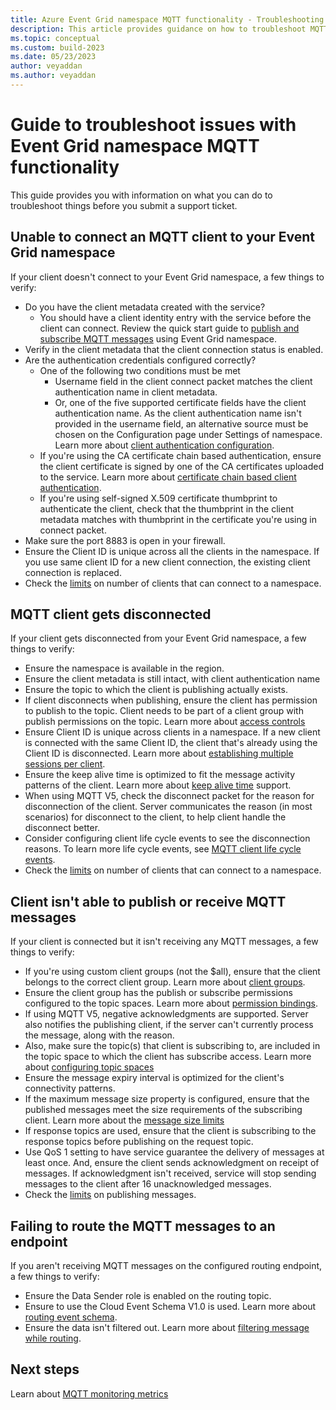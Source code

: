 ```yaml
---
title: Azure Event Grid namespace MQTT functionality - Troubleshooting guide
description: This article provides guidance on how to troubleshoot MQTT functionality related issues. 
ms.topic: conceptual
ms.custom: build-2023
ms.date: 05/23/2023
author: veyaddan
ms.author: veyaddan
---
```


# Guide to troubleshoot issues with Event Grid namespace MQTT functionality

This guide provides you with information on what you can do to troubleshoot things before you submit a support ticket. 



## Unable to connect an MQTT client to your Event Grid namespace

If your client doesn't connect to your Event Grid namespace, a few things to verify:

- Do you have the client metadata created with the service?
    - You should have a client identity entry with the service before the client can connect.  Review the quick start guide to [publish and subscribe MQTT messages](mqtt-publish-and-subscribe-portal.md) using Event Grid namespace.
- Verify in the client metadata that the client connection status is enabled.
- Are the authentication credentials configured correctly?
    - One of the following two conditions must be met
        - Username field in the client connect packet matches the client authentication name in client metadata.
        - Or, one of the five supported certificate fields have the client authentication name.  As the client authentication name isn't provided in the username field, an alternative source must be chosen on the Configuration page under Settings of namespace.  Learn more about [client authentication configuration](mqtt-client-authentication.md).
    - If you're using the CA certificate chain based authentication, ensure the client certificate is signed by one of the CA certificates uploaded to the service.  Learn more about [certificate chain based client authentication](mqtt-certificate-chain-client-authentication.md).
    - If you're using self-signed X.509 certificate thumbprint to authenticate the client, check that the thumbprint in the client metadata matches with thumbprint in the certificate you're using in connect packet.
- Make sure the port 8883 is open in your firewall.
- Ensure the Client ID is unique across all the clients in the namespace.  If you use same client ID for a new client connection, the existing client connection is replaced.
- Check the [limits](quotas-limits.md) on number of clients that can connect to a namespace.

## MQTT client gets disconnected

If your client gets disconnected from your Event Grid namespace, a few things to verify:

- Ensure the namespace is available in the region.
- Ensure the client metadata is still intact, with client authentication name
- Ensure the topic to which the client is publishing actually exists.
- If client disconnects when publishing, ensure the client has permission to publish to the topic.  Client needs to be part of a client group with publish permissions on the topic.  Learn more about [access controls](mqtt-access-control.md)
- Ensure Client ID is unique across clients in a namespace.  If a new client is connected with the same Client ID, the client that's already using the Client ID is disconnected.  Learn more about [establishing multiple sessions per client](mqtt-establishing-multiple-sessions-per-client.md).
- Ensure the keep alive time is optimized to fit the message activity patterns of the client. Learn more about [keep alive time](mqtt-support.md) support.
- When using MQTT V5, check the disconnect packet for the reason for disconnection of the client.  Server communicates the reason (in most scenarios) for disconnect to the client, to help client handle the disconnect better.
- Consider configuring client life cycle events to see the disconnection reasons.  To learn more life cycle events, see [MQTT client life cycle events](mqtt-client-life-cycle-events.md).
- Check the [limits](quotas-limits.md) on number of clients that can connect to a namespace.

## Client isn't able to publish or receive MQTT messages

If your client is connected but it isn't receiving any MQTT messages, a few things to verify:

- If you're using custom client groups (not the $all), ensure that the client belongs to the correct client group.  Learn more about [client groups](mqtt-client-groups.md).
- Ensure the client group has the publish or subscribe permissions configured to the topic spaces.  Learn more about [permission bindings](mqtt-access-control.md).
- If using MQTT V5, negative acknowledgments are supported.  Server also notifies the publishing client, if the server can't currently process the message, along with the reason.
- Also, make sure the topic(s) that client is subscribing to, are included in the topic space to which the client has subscribe access.  Learn more about [configuring topic spaces](mqtt-topic-spaces.md)
- Ensure the message expiry interval is optimized for the client's connectivity patterns.
- If the maximum message size property is configured, ensure that the published messages meet the size requirements of the subscribing client.  Learn more about the [message size limits](mqtt-support.md)
- If response topics are used, ensure that the client is subscribing to the response topics before publishing on the request topic.
- Use QoS 1 setting to have service guarantee the delivery of messages at least once.  And, ensure the client sends acknowledgment on receipt of messages.  If acknowledgment isn't received, service will stop sending messages to the client after 16 unacknowledged messages.
- Check the [limits](quotas-limits.md) on publishing messages.

## Failing to route the MQTT messages to an endpoint

If you aren't receiving MQTT messages on the configured routing endpoint, a few things to verify:

- Ensure the Data Sender role is enabled on the routing topic.
- Ensure to use the Cloud Event Schema V1.0 is used.  Learn more about [routing event schema](mqtt-routing-event-schema.md).
- Ensure the data isn't filtered out.  Learn more about [filtering message while routing](mqtt-routing-filtering.md).

## Next steps
Learn about [MQTT monitoring metrics](monitor-mqtt-delivery-reference.md)
